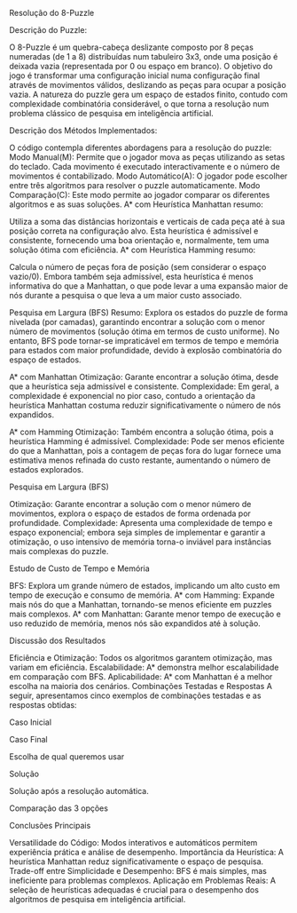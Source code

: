 Resolução do 8-Puzzle

Descrição do Puzzle:

O 8-Puzzle é um quebra-cabeça deslizante composto por 8 peças numeradas (de 1 a 8) distribuídas num tabuleiro 3x3, onde uma posição é deixada vazia (representada por 0 ou espaço em branco). O objetivo do jogo é transformar uma configuração inicial numa configuração final através de movimentos válidos, deslizando as peças para ocupar a posição vazia. A natureza do puzzle gera um espaço de estados finito, contudo com complexidade combinatória considerável, o que torna a resolução num problema clássico de pesquisa em inteligência artificial.

Descrição dos Métodos Implementados:

O código contempla diferentes abordagens para a resolução do puzzle:
Modo Manual(M): Permite que o jogador mova as peças utilizando as setas do teclado. Cada movimento é executado interactivamente e o número de movimentos é contabilizado.
Modo Automático(A): O jogador pode escolher entre três algoritmos para resolver o puzzle automaticamente.
Modo Comparação(C): Este modo permite ao jogador comparar os diferentes algoritmos e as suas soluções. 
A* com Heurística Manhattan resumo:

Utiliza a soma das distâncias horizontais e verticais de cada peça até à sua posição correta na configuração alvo. Esta heurística é admissível e consistente, fornecendo uma boa orientação e, normalmente, tem uma  solução ótima com eficiência.
A* com Heurística Hamming resumo:

Calcula o número de peças fora de posição (sem considerar o espaço vazio/0). Embora também seja admissível, esta heurística é menos informativa do que a Manhattan, o que pode levar a uma expansão maior de nós durante a pesquisa o que leva a um maior custo associado.


Pesquisa em Largura (BFS) Resumo:
Explora os estados do puzzle de forma nivelada (por camadas), garantindo encontrar a solução com o menor número de movimentos (solução ótima em termos de custo uniforme). No entanto, BFS pode tornar-se impraticável em termos de tempo e memória para estados com maior profundidade, devido à explosão combinatória do espaço de estados.

A* com Manhattan
Otimização: Garante encontrar a solução ótima, desde que a heurística seja admissível e consistente.
Complexidade: Em geral, a complexidade é exponencial no pior caso, contudo a orientação da heurística Manhattan costuma reduzir significativamente o número de nós expandidos.

A* com Hamming
Otimização: Também encontra a solução ótima, pois a heurística Hamming é admissível.
Complexidade: Pode ser menos eficiente do que a Manhattan, pois a contagem de peças fora do lugar fornece uma estimativa menos refinada do custo restante, aumentando o número de estados explorados.

Pesquisa em Largura (BFS)

Otimização: Garante encontrar a solução com o menor número de movimentos, explora o espaço de estados de forma ordenada por profundidade.
Complexidade: Apresenta uma complexidade de tempo e espaço exponencial; embora seja simples de implementar e garantir a otimização, o uso intensivo de memória torna-o inviável para instâncias mais complexas do puzzle.

Estudo de Custo de Tempo e Memória

BFS: Explora um grande número de estados, implicando um alto custo em tempo de execução e consumo de memória.
A* com Hamming: Expande mais nós do que a Manhattan, tornando-se menos eficiente em puzzles mais complexos.
A* com Manhattan: Garante menor tempo de execução e uso reduzido de memória, menos nós são expandidos até à solução.

Discussão dos Resultados


Eficiência e Otimização: Todos os algoritmos garantem otimização, mas variam em eficiência.
Escalabilidade: A* demonstra melhor escalabilidade em comparação com BFS.
Aplicabilidade: A* com Manhattan é a melhor escolha na maioria dos cenários.
Combinações Testadas e Respostas A seguir, apresentamos cinco exemplos de combinações testadas e as respostas obtidas:

Caso Inicial
 
Caso Final
 
Escolha de qual queremos usar
 
Solução
 
Solução após a resolução automática. 

Comparação das 3 opções
 


Conclusões Principais

Versatilidade do Código: Modos interativos e automáticos permitem experiência prática e análise de desempenho.
Importância da Heurística: A heurística Manhattan reduz significativamente o espaço de pesquisa.
Trade-off entre Simplicidade e Desempenho: BFS é mais simples, mas ineficiente para problemas complexos.
Aplicação em Problemas Reais: A seleção de heurísticas adequadas é crucial para o desempenho dos algoritmos de pesquisa em inteligência artificial.
